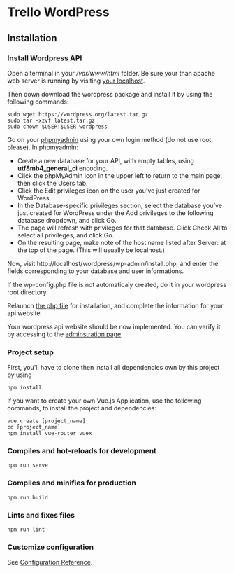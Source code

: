 # Trello WordPress


## Installation

### Install Wordpress API
Open a terminal in your */var/www/html* folder. Be sure your than apache web server is running by visiting [your localhost](http://localhost/).

Then down download the wordpress package and install it by using the following commands:
```
sudo wget https://wordpress.org/latest.tar.gz
sudo tar -xzvf latest.tar.gz
sudo chown $USER:$USER wordpress
```

Go on your [phpmyadmin](http://localhost/phpmyadmin/index.php) using your own login method (do not use root, please). In phpmyadmin:

* Create a new database for your API, with empty tables, using **utf8mb4_general_ci** encoding.
* Click the phpMyAdmin icon in the upper left to return to the main page, then click the Users tab.
* Click the Edit privileges icon on the user you’ve just created for WordPress.
* In the Database-specific privileges section, select the database you’ve just created for WordPress under the Add privileges to the following database dropdown, and click Go.
* The page will refresh with privileges for that database. Click Check All to select all privileges, and click Go.
* On the resulting page, make note of the host name listed after Server: at the top of the page. (This will usually be localhost.)

Now, visit http://localhost/wordpress/wp-admin/install.php, and enter the fields corresponding to your database and user informations.

If the wp-config.php file is not automaticaly created, do it in your wordpress root directory.

Relaunch [the php file](localhost/wordpress/wp-admin/install.php) for installation, and complete the information for your api website.

Your wordpress api website should be now implemented. You can verify it by accessing to the [adminstration page](http://localhost/wordpress/wp-admin/).

### Project setup

First, you'll have to clone then install all dependencies own by this project by using

```
npm install
```

If you want to create your own Vue.js Application, use the following commands, to install the project and dependencies:

```
vue create [project_name]
cd [project_name]
npm install vue-router vuex
```

### Compiles and hot-reloads for development
```
npm run serve
```

### Compiles and minifies for production
```
npm run build
```

### Lints and fixes files
```
npm run lint
```

### Customize configuration
See [Configuration Reference](https://cli.vuejs.org/config/).
